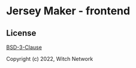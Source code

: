 # Jersey Maker - frontend

## License

[BSD-3-Clause](https://github.com/witch-net/jersey-maker-frontend/blob/master/LICENSE)

Copyright (c) 2022, Witch Network

